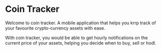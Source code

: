 # Coin Tracker

Welcome to coin tracker. A mobile application that helps you krrp track of your favourite crypto-currency assets with ease. 


With coin tracker, you would be able to get hourly notifications on the current price of your assets, helping you decide when to buy, sell or hodl.